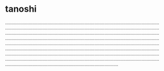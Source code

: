 # tanoshi
...........................................................................................................................................................................................................................................................................................................................................................................................................................................................................................................................................................................................................................................................................................................................................................................................................................................................................................................................................................................................................................................................................................................................